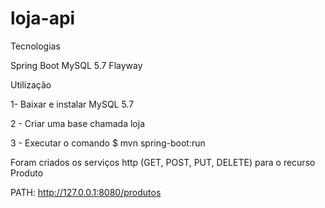 # loja-api

Tecnologias

Spring Boot
MySQL 5.7
Flayway


Utilização

1- Baixar e instalar MySQL 5.7

2 - Criar uma base chamada loja

3 - Executar o comando $ mvn spring-boot:run

Foram criados os serviços http (GET, POST, PUT, DELETE) para o recurso Produto

PATH: http://127.0.0.1:8080/produtos
